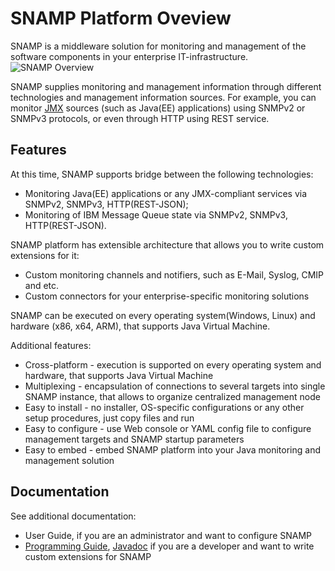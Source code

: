# SNAMP Platform Oveview
SNAMP is a middleware solution for monitoring and management of the software components in your enterprise IT-infrastructure.
![SNAMP Overview](./images/overview.png)

SNAMP supplies monitoring and management information through different technologies and management information sources. For example, you can monitor [JMX](http://www.oracle.com/technetwork/java/javase/tech/javamanagement-140525.html) sources (such as Java(EE) applications) using SNMPv2 or SNMPv3 protocols, or even through HTTP using REST service.

## Features
At this time, SNAMP supports bridge between the following technologies:
* Monitoring Java(EE) applications or any JMX-compliant services via SNMPv2, SNMPv3, HTTP(REST-JSON);
* Monitoring of IBM Message Queue state via SNMPv2, SNMPv3, HTTP(REST-JSON).

SNAMP platform has extensible architecture that allows you to write custom extensions for it:
* Custom monitoring channels and notifiers, such as E-Mail, Syslog, CMIP and etc.
* Custom connectors for your enterprise-specific monitoring solutions

SNAMP can be executed on every operating system(Windows, Linux) and hardware (x86, x64, ARM), that supports Java Virtual Machine.

Additional features:
* Cross-platform - execution is supported on every operating system and hardware, that supports Java Virtual Machine
* Multiplexing - encapsulation of connections to several targets into single SNAMP instance, that allows to organize centralized management node
* Easy to install - no installer, OS-specific configurations or any other setup procedures, just copy files and run
* Easy to configure - use Web console or YAML config file to configure management targets and SNAMP startup parameters
* Easy to embed - embed SNAMP platform into your Java monitoring and management solution

## Documentation
 See additional documentation:
* User Guide, if you are an administrator and want to configure SNAMP
* [Programming Guide](./programming-guide.html), [Javadoc](./javadoc/index.html) if you are a developer and want to write custom extensions for SNAMP
